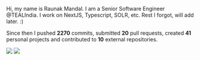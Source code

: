 Hi, my name is Raunak Mandal. I am a Senior Software Engineer @TEALIndia. I work on NextJS, Typescript, SOLR, etc. Rest I forgot, will add later. :)

Since then I pushed **2270** commits, submitted **20** pull requests, created **41** personal projects and contributed to **10** external repositories.


<img src="https://github-readme-stats.vercel.app/api?username=RaunakMandal&show_icons=true&count_private=true">
<img src="https://github-readme-stats.vercel.app/api/top-langs/?username=RaunakMandal">
